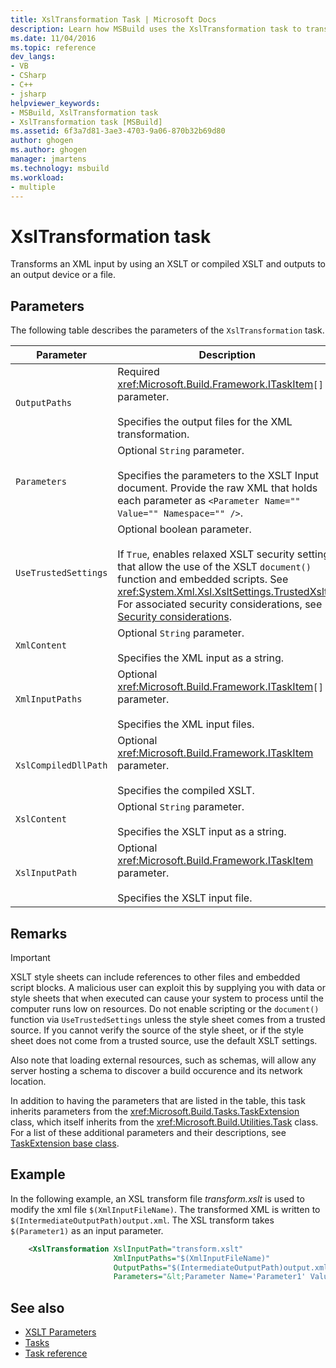 ```yaml
---
title: XslTransformation Task | Microsoft Docs
description: Learn how MSBuild uses the XslTransformation task to transform an XML input using an XSLT and output to an output device or file.
ms.date: 11/04/2016
ms.topic: reference
dev_langs:
- VB
- CSharp
- C++
- jsharp
helpviewer_keywords:
- MSBuild, XslTransformation task
- XslTransformation task [MSBuild]
ms.assetid: 6f3a7d81-3ae3-4703-9a06-870b32b69d80
author: ghogen
ms.author: ghogen
manager: jmartens
ms.technology: msbuild
ms.workload:
- multiple
---
```

# XslTransformation task

Transforms an XML input by using an XSLT or compiled XSLT and outputs to an output device or a file.

## Parameters

 The following table describes the parameters of the `XslTransformation` task.

|Parameter|Description|
|---------------|-----------------|
|`OutputPaths`|Required <xref:Microsoft.Build.Framework.ITaskItem>`[]` parameter.<br /><br /> Specifies the output files for the XML transformation.|
|`Parameters`|Optional `String` parameter.<br /><br /> Specifies the parameters to the XSLT Input document.  Provide the raw XML that holds each parameter as `<Parameter Name="" Value="" Namespace="" />`.|
|`UseTrustedSettings`|Optional boolean parameter.<br/><br/> If `True`, enables relaxed XSLT security settings that allow the use of the XSLT `document()` function and embedded scripts. See <xref:System.Xml.Xsl.XsltSettings.TrustedXslt*>. For associated security considerations, see [Security considerations](/dotnet/api/system.xml.xsl.xslcompiledtransform#security-considerations).|
|`XmlContent`|Optional `String` parameter.<br /><br /> Specifies the XML input as a string.|
|`XmlInputPaths`|Optional <xref:Microsoft.Build.Framework.ITaskItem>`[]` parameter.<br /><br /> Specifies the XML input files.|
|`XslCompiledDllPath`|Optional <xref:Microsoft.Build.Framework.ITaskItem> parameter.<br /><br /> Specifies the compiled XSLT.|
|`XslContent`|Optional `String` parameter.<br /><br /> Specifies the XSLT input as a string.|
|`XslInputPath`|Optional <xref:Microsoft.Build.Framework.ITaskItem> parameter.<br /><br /> Specifies the XSLT input file.|

## Remarks

> [!IMPORTANT]
>  XSLT style sheets can include references to other files and embedded script blocks. A malicious user can exploit this by supplying you with data or style sheets that when executed can cause your system to process until the computer runs low on resources. Do not enable scripting or the `document()` function via `UseTrustedSettings` unless the style sheet comes from a trusted source. If you cannot verify the source of the style sheet, or if the style sheet does not come from a trusted source, use the default XSLT settings.
>  
>  Also note that loading external resources, such as schemas, will allow any server hosting a schema to discover a build occurence and its network location.

 In addition to having the parameters that are listed in the table, this task inherits parameters from the <xref:Microsoft.Build.Tasks.TaskExtension> class, which itself inherits from the <xref:Microsoft.Build.Utilities.Task> class. For a list of these additional parameters and their descriptions, see [TaskExtension base class](../msbuild/taskextension-base-class.md).

## Example

In the following example, an XSL transform file *transform.xslt* is used to modify the xml file `$(XmlInputFileName)`. The transformed XML is written to `$(IntermediateOutputPath)output.xml`. The XSL transform takes `$(Parameter1)` as an input parameter.

```xml
    <XslTransformation XslInputPath="transform.xslt"
                       XmlInputPaths="$(XmlInputFileName)"
                       OutputPaths="$(IntermediateOutputPath)output.xml"
                       Parameters="&lt;Parameter Name='Parameter1' Value='$(Parameter1)'/&gt;"/>
```

## See also

- [XSLT Parameters](/dotnet/standard/data/xml/xslt-parameters)
- [Tasks](../msbuild/msbuild-tasks.md)
- [Task reference](../msbuild/msbuild-task-reference.md)

